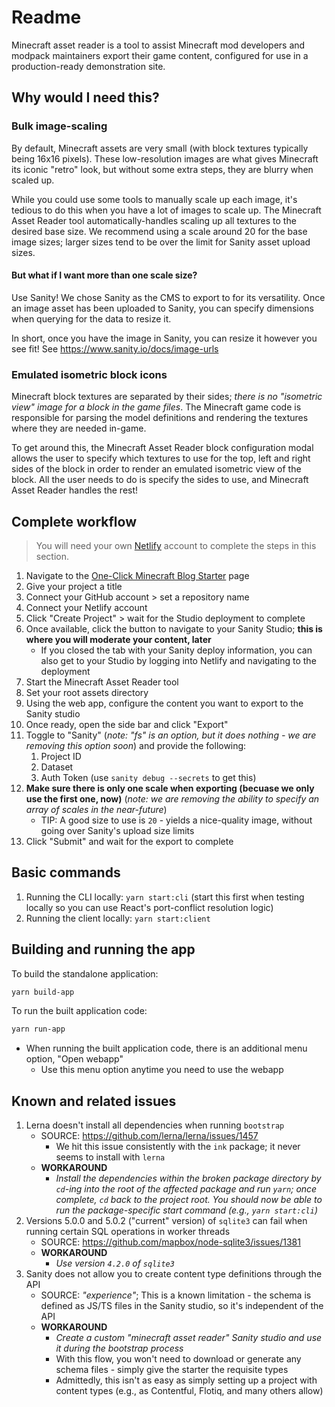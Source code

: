 # Readme

Minecraft asset reader is a tool to assist Minecraft mod developers and modpack maintainers export their game content, configured for use in a production-ready demonstration site.

## Why would I need this?

### Bulk image-scaling

By default, Minecraft assets are very small (with block textures typically being 16x16 pixels). These low-resolution images are what gives Minecraft its iconic "retro" look, but without some extra steps, they are blurry when scaled up.

While you could use some tools to manually scale up each image, it's tedious to do this when you have a lot of images to scale up. The Minecraft Asset Reader tool automatically-handles scaling up all textures to the desired base size. We recommend using a scale around 20 for the base image sizes; larger sizes tend to be over the limit for Sanity asset upload sizes.

#### But what if I want more than one scale size?

Use Sanity! We chose Sanity as the CMS to export to for its versatility. Once an image asset has been uploaded to Sanity, you can specify dimensions when querying for the data to resize it.

In short, once you have the image in Sanity, you can resize it however you see fit! See https://www.sanity.io/docs/image-urls

### Emulated isometric block icons

Minecraft block textures are separated by their sides; _there is no "isometric view" image for a block in the game files_. The Minecraft game code is responsible for parsing the model definitions and rendering the textures where they are needed in-game.

To get around this, the Minecraft Asset Reader block configuration modal allows the user to specify which textures to use for the top, left and right sides of the block in order to render an emulated isometric view of the block. All the user needs to do is specify the sides to use, and Minecraft Asset Reader handles the rest!

## Complete workflow

> You will need your own [Netlify](https://www.netlify.com/) account to complete the steps in this section.

1. Navigate to the [One-Click Minecraft Blog Starter](https://www.sanity.io/create?template=nuggylib/sanity-template-minecraft-blog) page
2. Give your project a title
3. Connect your GitHub account > set a repository name
4. Connect your Netlify account
5. Click "Create Project" > wait for the Studio deployment to complete
6. Once available, click the button to navigate to your Sanity Studio; **this is where you will moderate your content, later**
   - If you closed the tab with your Sanity deploy information, you can also get to your Studio by logging into Netlify and navigating to the deployment
7. Start the Minecraft Asset Reader tool
8. Set your root assets directory
9. Using the web app, configure the content you want to export to the Sanity studio
10. Once ready, open the side bar and click "Export"
11. Toggle to "Sanity" (_note: "fs" is an option, but it does nothing - we are removing this option soon_) and provide the following:
    1. Project ID
    2. Dataset
    3. Auth Token (use `sanity debug --secrets` to get this)
12. **Make sure there is only one scale when exporting (becuase we only use the first one, now)** (_note: we are removing the ability to specify an array of scales in the near-future_)
    - TIP: A good size to use is `20` - yields a nice-quality image, without going over Sanity's upload size limits
13. Click "Submit" and wait for the export to complete

## Basic commands

1. Running the CLI locally: `yarn start:cli` (start this first when testing locally so you can use React's port-conflict resolution logic)
2. Running the client locally: `yarn start:client`

## Building and running the app

To build the standalone application:

```bash
yarn build-app
```

To run the built application code:

```bash
yarn run-app
```

- When running the built application code, there is an additional menu option, "Open webapp"
  - Use this menu option anytime you need to use the webapp

## Known and related issues

1. Lerna doesn't install all dependencies when running `bootstrap`
   - SOURCE: https://github.com/lerna/lerna/issues/1457
     - We hit this issue consistently with the `ink` package; it never seems to install with `lerna`
   - **WORKAROUND**
     - _Install the dependencies within the broken package directory by `cd`-ing into the root of the affected package and run `yarn`; once complete, `cd` back to the project root. You should now be able to run the package-specific start command (e.g., `yarn start:cli`)_
2. Versions 5.0.0 and 5.0.2 ("current" version) of `sqlite3` can fail when running certain SQL operations in worker threads
   - SOURCE: https://github.com/mapbox/node-sqlite3/issues/1381
   - **WORKAROUND**
     - _Use version `4.2.0` of `sqlite3`_
3. Sanity does not allow you to create content type definitions through the API
   - SOURCE: _"experience"_; This is a known limitation - the schema is defined as JS/TS files in the Sanity studio, so it's independent of the API
   - **WORKAROUND**
     - _Create a custom "minecraft asset reader" Sanity studio and use it during the bootstrap process_
     - With this flow, you won't need to download or generate any schema files - simply give the starter the requisite types
     - Admittedly, this isn't as easy as simply setting up a project with content types (e.g., as Contentful, Flotiq, and many others allow)
